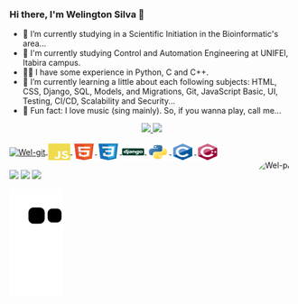 ### Hi there, I'm Welington Silva 👋


- 🔭 I’m currently studying in a Scientific Initiation in the Bioinformatic's area...
- 🤖 I'm currently studying Control and Automation Engineering at UNIFEI, Itabira campus.
- 🧑‍💻 I have some experience in Python, C and C++.
- 🌱 I’m currently learning a little about each following subjects: 
HTML, CSS, Django, SQL, Models, and Migrations, Git, JavaScript Basic, UI, Testing, CI/CD, Scalability and Security...
- 🎤 Fun fact: I love music (sing mainly). So, if you wanna play, call me...

<div align="center">
  <a href="https://github.com/WelingtonSilvaDev">
  <img height="180em" src="https://github-readme-stats.vercel.app/api?username=WelingtonSilvaDev&show_icons=true&theme=highcontrast&include_all_commits=true&count_private=true"/>
  <img height="180em" src="https://github-readme-stats.vercel.app/api/top-langs/?username=WelingtonSilvaDev&layout=compact&langs_count=7&theme=highcontrast"/>
</div>
  
<div style="display: inline_block"><br>
  
  <img align="center" alt="Wel-git" height="30" width="40" src="https://cdn.jsdelivr.net/gh/devicons/devicon/icons/git/git-original.svg" />
  
  <img align="center" alt="Wel-Js" height="30" width="40" src="https://raw.githubusercontent.com/devicons/devicon/master/icons/javascript/javascript-plain.svg">

  <img align="center" alt="Wel-HTML" height="30" width="40" src="https://raw.githubusercontent.com/devicons/devicon/master/icons/html5/html5-original.svg">
  
  <img align="center" alt="Wel-CSS" height="30" width="40" src="https://raw.githubusercontent.com/devicons/devicon/master/icons/css3/css3-original.svg">
  
   <img align="center" alt="Wel-Django" height="30" width="40" src="https://raw.githubusercontent.com/devicons/devicon/master/icons/django/django-original.svg">
  
  <img align="center" alt="Wel-Python" height="30" width="40" src="https://raw.githubusercontent.com/devicons/devicon/master/icons/python/python-original.svg">
  
   <img align="center" alt="Wel-C" height="30" width="40" src="https://raw.githubusercontent.com/devicons/devicon/master/icons/c/c-original.svg">
  
   <img align="center" alt="Wel-C++" height="30" width="40" src="https://raw.githubusercontent.com/devicons/devicon/master/icons/cplusplus/cplusplus-original.svg"> 
  
</div>
  <div>
  <img align="right" alt="Wel-pic" height="200" style="border-radius:80px;" src="https://media.discordapp.net/attachments/578712109228228608/953380066904137738/download20220302164414.png">
  </div>
</div>

 <br>

<div>
  <a href="https://www.youtube.com/c/WelingtonSilvaMusica" target="_blank"><img src="https://img.shields.io/badge/YouTube-FF0000?style=for-the-badge&logo=youtube&logoColor=white" target="_blank"></a>
  <a href = "mailto:welington.kaaminsk2002@unifei.edu.br"><img src="https://img.shields.io/badge/-Gmail-%23333?style=for-the-badge&logo=gmail&logoColor=white" target="_blank"></a>
  <a href="https://www.linkedin.com/in/welington-gonçalves-silva/" target="_blank"><img src="https://img.shields.io/badge/-LinkedIn-%230077B5?style=for-the-badge&logo=linkedin&logoColor=white" target="_blank"></a> 
  
  ![Snake animation](https://github.com/WelingtonSilvaDev/WelingtonSilvaDev/blob/output/github-contribution-grid-snake.svg)
 
</div> 
